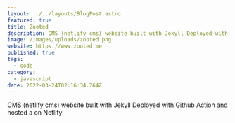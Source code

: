```yaml
---
layout: ../../layouts/BlogPost.astro
featured: true
title: Zooted
description: CMS (netlify cms) website built with Jekyll Deployed with Github Action and hosted a on Netlify
image: /images/uploads/zooted.png
website: https://www.zooted.me
published: true
tags:
  - code
category:
  - javascript
date: 2022-03-24T02:16:34.764Z
---
```


CMS (netlify cms) website built with Jekyll Deployed with Github Action and hosted a on Netlify
